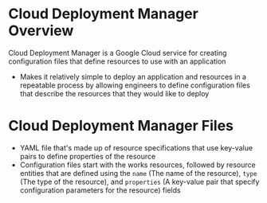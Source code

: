 # Cloud Deployment Manager Overview

Cloud Deployment Manager is a Google Cloud service for creating configuration files that define resources to use with an application

* Makes it relatively simple to deploy an application and resources in a repeatable process by allowing engineers to define configuration files that describe the resources that they would like to deploy

# Cloud Deployment Manager Files

* YAML file that's made up of resource specifications that use key-value pairs to define properties of the resource
* Configuration files start with the works resources, followed by resource entities that are defined using the `name` (The name of the resource), `type` (The type of the resource), and `properties` (A key-value pair that specify configuration parameters for the resource) fields

